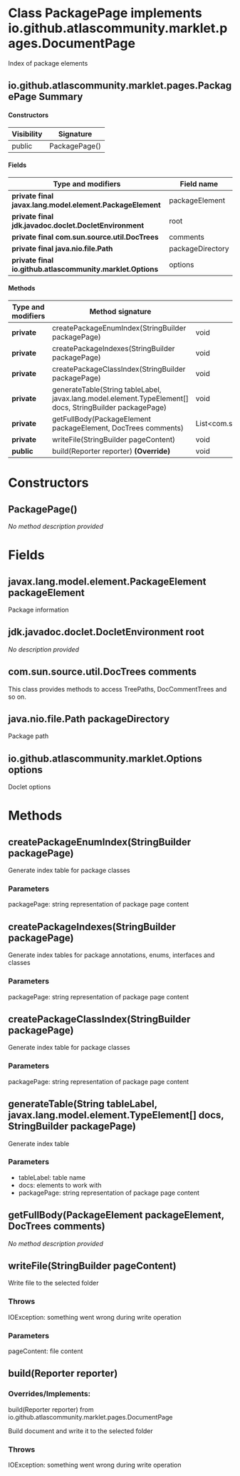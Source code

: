 Class PackagePage implements io.github.atlascommunity.marklet.pages.DocumentPage
================================================================================
Index of package elements

io.github.atlascommunity.marklet.pages.PackagePage Summary
-------
#### Constructors
| Visibility | Signature     |
| ---------- | ------------- |
| public     | PackagePage() |
#### Fields
| Type and modifiers                                         | Field name       |
| ---------------------------------------------------------- | ---------------- |
| **private final javax.lang.model.element.PackageElement**  | packageElement   |
| **private final jdk.javadoc.doclet.DocletEnvironment**     | root             |
| **private final com.sun.source.util.DocTrees**             | comments         |
| **private final java.nio.file.Path**                       | packageDirectory |
| **private final io.github.atlascommunity.marklet.Options** | options          |
#### Methods
| Type and modifiers | Method signature                                                                                         | Return type                          |
| ------------------ | -------------------------------------------------------------------------------------------------------- | ------------------------------------ |
| **private**        | createPackageEnumIndex(StringBuilder packagePage)                                                        | void                                 |
| **private**        | createPackageIndexes(StringBuilder packagePage)                                                          | void                                 |
| **private**        | createPackageClassIndex(StringBuilder packagePage)                                                       | void                                 |
| **private**        | generateTable(String tableLabel, javax.lang.model.element.TypeElement[] docs, StringBuilder packagePage) | void                                 |
| **private**        | getFullBody(PackageElement packageElement, DocTrees comments)                                            | List<com.sun.source.doctree.DocTree> |
| **private**        | writeFile(StringBuilder pageContent)                                                                     | void                                 |
| **public**         | build(Reporter reporter) **(Override)**                                                                  | void                                 |

Constructors
============
PackagePage()
-------------
*No method description provided*



Fields
======
javax.lang.model.element.PackageElement packageElement
------------------------------------------------------
Package information


jdk.javadoc.doclet.DocletEnvironment root
-----------------------------------------
*No description provided*


com.sun.source.util.DocTrees comments
-------------------------------------
This class provides methods to access TreePaths, DocCommentTrees and so on.


java.nio.file.Path packageDirectory
-----------------------------------
Package path


io.github.atlascommunity.marklet.Options options
------------------------------------------------
Doclet options



Methods
=======
createPackageEnumIndex(StringBuilder packagePage)
-------------------------------------------------
Generate index table for package classes

### Parameters

packagePage: string representation of package page content


createPackageIndexes(StringBuilder packagePage)
-----------------------------------------------
Generate index tables for package annotations, enums, interfaces and classes

### Parameters

packagePage: string representation of package page content


createPackageClassIndex(StringBuilder packagePage)
--------------------------------------------------
Generate index table for package classes

### Parameters

packagePage: string representation of package page content


generateTable(String tableLabel, javax.lang.model.element.TypeElement[] docs, StringBuilder packagePage)
--------------------------------------------------------------------------------------------------------
Generate index table

### Parameters

- tableLabel: table name
- docs: elements to work with
- packagePage: string representation of package page content



getFullBody(PackageElement packageElement, DocTrees comments)
-------------------------------------------------------------
*No method description provided*


writeFile(StringBuilder pageContent)
------------------------------------
Write file to the selected folder

### Throws

IOException: something went wrong during write operation

### Parameters

pageContent: file content


build(Reporter reporter)
------------------------
### Overrides/Implements:
build(Reporter reporter) from io.github.atlascommunity.marklet.pages.DocumentPage

Build document and write it to the selected folder

### Throws

IOException: something went wrong during write operation



